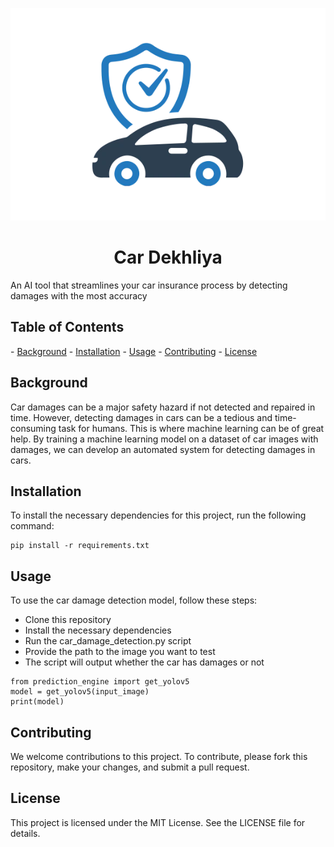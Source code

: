 <p align="center"><img src="carinsurance.png" height="340px"><br>
</p>
<h1 style="text-align:center;">Car Dekhliya</h1>

An AI tool that streamlines your car insurance process by detecting damages with the most accuracy

<h2>Table of Contents</h2>
- <u>Background</u>
- <u>Installation</u>
- <u>Usage</u>
- <u>Contributing</u>
- <u>License</u>

<h2>Background</h2>
Car damages can be a major safety hazard if not detected and repaired in time. However, detecting damages in cars can be a tedious and time-consuming task for humans. This is where machine learning can be of great help. By training a machine learning model on a dataset of car images with damages, we can develop an automated system for detecting damages in cars.

<h2>Installation</h2>
To install the necessary dependencies for this project, run the following command:

```
pip install -r requirements.txt
```

<h2>Usage</h2>
To use the car damage detection model, follow these steps:

- Clone this repository
- Install the necessary dependencies
- Run the car_damage_detection.py script
- Provide the path to the image you want to test
- The script will output whether the car has damages or not

```
from prediction_engine import get_yolov5
model = get_yolov5(input_image)
print(model)
```

<h2>Contributing</h2>
We welcome contributions to this project. To contribute, please fork this repository, make your changes, and submit a pull request.

<h2>License</h2>
This project is licensed under the MIT License. See the LICENSE file for details.
